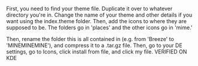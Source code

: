 First, you need to find your theme file. Duplicate it over to whatever directory you're in. Change the name of your theme and other details if you want using the index.theme folder. Then, add the icons to where they are supposed to be. The folders go in 'places' and the other icons go in 'mime.' 

Then, rename the folder this is all contained in (e.g. from 'Breeze' to 'MINEMINEMINE'), and compress it to a .tar.gz file. Then, go to your DE settings, go to Icons, click install from file, and click my file. VERIFIED ON KDE

